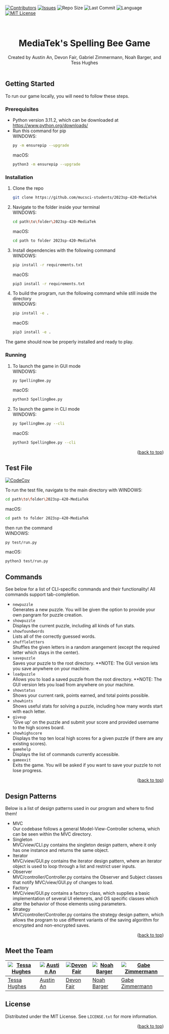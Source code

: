 <!-- Improved compatibility of back to top link: See: https://github.com/othneildrew/Best-README-Template/pull/73 -->
<a name="readme-top"></a>



[![Contributors][contributors-shield]][contributors-url]
[![Issues][issues-shield]][issues-url]
![Repo Size][repo-size-shield]
![Last Commit][last-commit-shield]
![Language][language-shield]
[![MIT License][license-shield]][license-url]


<!-- PROJECT LOGO -->
<br />

  # <div align="center">MediaTek's Spelling Bee Game</div>

  <div align="center">
    Created by Austin An, Devon Fair, Gabriel Zimmermann, Noah Barger, and Tess Hughes</div>
    <br />
  

  

<!-- GETTING STARTED -->
## Getting Started

To run our game locally, you will need to follow these steps.

### Prerequisites

* Python version 3.11.2, which can be downloaded at https://www.python.org/downloads/
* Run this command for pip  
  WINDOWS:
  ```sh
  py -m ensurepip --upgrade
  ```  
  macOS:
  ```sh
  python3 -m ensurepip --upgrade
  ```  
### Installation



1. Clone the repo  
   ```sh
   git clone https://github.com/mucsci-students/2023sp-420-MediaTek
   ```
2. Navigate to the folder inside your terminal  
  WINDOWS:
   ```sh
   cd path\to\folder\2023sp-420-MediaTek
   ```   
    macOS:
     ```sh
     cd path to folder 2023sp-420-MediaTek
     ``` 
3. Install dependencies with the following command  
  WINDOWS:
   ```sh
   pip install -r requirements.txt 
   ```
    macOS:
     ```sh
     pip3 install -r requirements.txt 
     ```
4. To build the program, run the following command while still inside the directory  
  WINDOWS:
   ```sh
   pip install -e .
   ```
    macOS:
     ```sh
     pip3 install -e .
     ```  
  
The game should now be properly installed and ready to play.
 
 ### Running  
 
 
1. To launch the game in GUI mode  
  WINDOWS:
   ```sh
   py SpellingBee.py
   ```
    macOS:
     ```sh
     python3 SpellingBee.py
     ```
2. To launch the game in CLI mode    
  WINDOWS:
   ```sh
   py SpellingBee.py --cli
   ```
    macOS:
     ```sh
     python3 SpellingBee.py --cli
     ```

<p align="right">(<a href="#readme-top">back to top</a>)</p>

## Test File
[![CodeCov][codecov-shield]][codecov-url]
  
To run the test file, navigate to the main directory with
  WINDOWS:
   ```sh
   cd path\to\folder\2023sp-420-MediaTek
   ```
  macOS:
   ```sh
   cd path to folder 2023sp-420-MediaTek
   ```
then run the command  
  WINDOWS:
   ```sh
   py test/run.py
   ```
  macOS:
   ```sh
   python3 test/run.py
   ```  



<!-- COMMANDS EXAMPLES -->
## Commands

See below for a list of CLI-specific commands and their functionality! All commands support tab-completion.
  
* ```newpuzzle```  
  Generates a new puzzle. You will be given the option to provide your own pangram for puzzle creation.
* ```showpuzzle```  
  Displays the current puzzle, including all kinds of fun stats.
* ```showfoundwords```  
  Lists all of the correctly guessed words.
* ```shuffleletters```  
  Shuffles the given letters in a random arangement (except the required letter which stays in the center).
* ```savepuzzle```  
  Saves your puzzle to the root directory.  **NOTE: The GUI version lets you save anywhere on your machine.
* ```loadpuzzle```  
  Allows you to load a saved puzzle from the root directory.  **NOTE: The GUI version lets you load from anywhere on your machine.
* ```showstatus```  
  Shows your current rank, points earned, and total points possible.
* ```showhints```  
  Shows useful stats for solving a puzzle, including how many words start with each letter.
* ```giveup```  
  'Give up' on the puzzle and submit your score and provided username to the high scores board.
* ```showhighscore```  
  Displays the top ten local high scores for a given puzzle (if there are any existing scores).
* ```gamehelp```  
  Displays the list of commands currently accessible.
* ```gameexit```  
  Exits the game. You will be asked if you want to save your puzzle to not lose progress.

<p align="right">(<a href="#readme-top">back to top</a>)</p>

<!-- DESIGN PATTERN LIST -->
## Design Patterns

Below is a list of design patterns used in our program and where to find them!

* MVC  
    Our codebase follows a general Model-View-Controller schema, which can be seen within the MVC directory.  
* Singleton  
    MVC/view/CLI.py contains the singleton design pattern, where it only has one instance and returns the same object.  
* Iterator  
    MVC/view/GUI.py contains the iterator design pattern, where an iterator object is used to loop through a list and restrict user inputs.  
* Observer  
    MVC/controller/Controller.py contains the Observer and Subject classes that notify MVC/view/GUI.py of changes to load.  
* Factory  
    MVC/view/GUI.py contains a factory class, which supplies a basic implementation of several UI elements, and OS specific classes which alter the behavior of those elements using parameters.  
* Strategy  
    MVC/controller/Controller.py contains the strategy design pattern, which allows the program to use different variants of the saving algorithm for encrypted and non-encrypted saves.
    
<p align="right">(<a href="#readme-top">back to top</a>)</p>


## Meet the Team
  
| [![Tessa Hughes](https://avatars.githubusercontent.com/u/122769747?v=4)](https://github.com/tmhughes1) | [![Austin An](https://avatars.githubusercontent.com/u/113960168?v=4)](https://github.com/auanmu) | [![Devon Fair](https://avatars.githubusercontent.com/u/20361090?v=4)](https://github.com/SteamsDev) | [![Noah Barger](https://avatars.githubusercontent.com/u/98166939?v=4)](https://github.com/noahbarger) | [![Gabe Zimmermann](https://avatars.githubusercontent.com/u/80365452?v=4)](https://github.com/gabe2762) | 
|---------------------------------------------------------------------------------------------------------|---------------------------------------------------------------------------------------------------|---------------------------------------------------------------------------------------------------------------|--------------------------------------------------------------------------------------------------|-------------------------------------------------------------------------------------------------------------|
| [Tessa Hughes](https://github.com/tmhughes1)                                                          | [Austin An](https://https://github.com/auanmu)                                                  | [Devon Fair](https://github.com/SteamsDev)                                                          | [Noah Barger](https://github.com/noahbarger)                                                           | [Gabe Zimmermann](https://github.com/gabe2762)                                                          |
  
  
<!-- LICENSE -->
## License

Distributed under the MIT License. See `LICENSE.txt` for more information.

<p align="right">(<a href="#readme-top">back to top</a>)</p>





<!-- MARKDOWN LINKS & IMAGES -->
<!-- https://www.markdownguide.org/basic-syntax/#reference-style-links -->
[contributors-shield]: https://img.shields.io/github/contributors/mucsci-students/2023sp-420-MediaTek.svg?style=for-the-badge&color=red
[contributors-url]: https://github.com/mucsci-students/2023sp-420-MediaTek/graphs/contributors
[repo-size-shield]: https://img.shields.io/github/repo-size/mucsci-students/2023sp-420-MediaTek.svg?style=for-the-badge&color=success
[last-commit-shield]: https://img.shields.io/github/last-commit/mucsci-students/2023sp-420-MediaTek.svg?style=for-the-badge&color=9cf
[issues-shield]: https://img.shields.io/github/issues/mucsci-students/2023sp-420-MediaTek.svg?style=for-the-badge&color=yellow
[issues-url]: https://github.com/mucsci-students/2023sp-420-MediaTek/issues
[codecov-shield]: https://codecov.io/gh/mucsci-students/2023sp-420-MediaTek/branch/develop/graph/badge.svg?token=jJq0BIhixt
[codecov-url]: https://codecov.io/gh/mucsci-students/2023sp-420-MediaTek
[language-shield]: https://img.shields.io/github/languages/top/mucsci-students/2023sp-420-MediaTek.svg?style=for-the-badge&color=blueviolet
[language-url]: https://github.com/mucsci-students/2023sp-420-MediaTek/languages/top
[license-shield]: https://img.shields.io/github/license/mucsci-students/2023sp-420-MediaTek.svg?style=for-the-badge&color=ff69b4
[license-url]: https://github.com/mucsci-students/2023sp-420-MediaTek/blob/develop/LICENSE
